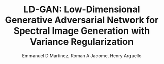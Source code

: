 ---
paperId: 13
author: Emmanuel D Martinez, Roman A Jacome, Henry Arguello
publicationauthor: Jacome, R. A. et al.
title: "LD-GAN: Low-Dimensional Generative Adversarial Network for Spectral Image Generation with Variance Regularization"
pdf: Roman_Jacome.pdf
poster: Roman_Jacome.png
alt: --
type: Poster
topic: Computational Imaging
subtopic: Image and Video Synthesis and Generation
link: https://research.latinxinai.org/papers/neurips/2023/pdf/Roman_Jacome.pdf
conference: cvpr
year: 2023
tags: cvpr-2023-pp
location: Vancouver, Canada
---